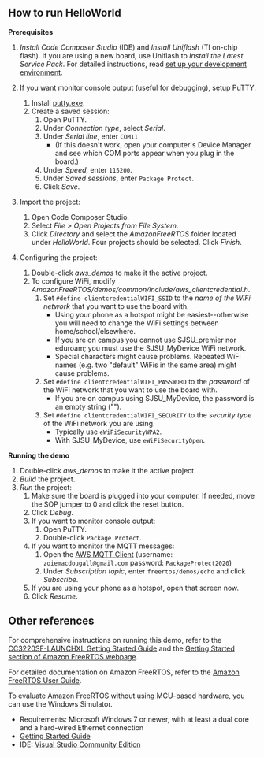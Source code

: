 ## How to run HelloWorld

**Prerequisites**
1. *Install Code Composer Studio* (IDE) and *Install Uniflash* (TI on-chip flash). If you are using a new board, use Uniflash to *Install the Latest Service Pack*. For detailed instructions, read [set up your development environment](https://docs.aws.amazon.com/freertos/latest/userguide/getting_started_ti.html#ti-setup-env).
1. If you want monitor console output (useful for debugging), setup PuTTY.
   1. Install [putty.exe](https://www.chiark.greenend.org.uk/~sgtatham/putty/latest.html).
   1. Create a saved session:
      1. Open PuTTY.
      1. Under *Connection type*, select *Serial*.
      1. Under *Serial line*, enter `COM11`
         + (If this doesn't work, open your computer's Device Manager and see which COM ports appear when you plug in the board.)
      1. Under *Speed*, enter `115200`.
      1. Under *Saved sessions*, enter `Package Protect`.
      1. Click *Save*.
   
1. Import the project:
   1. Open Code Composer Studio.
   1. Select *File > Open Projects from File System*.
   1. Click *Directory* and select the *AmazonFreeRTOS* folder located under *HelloWorld*. Four projects should be selected. Click *Finish*.
1. Configuring the project:
   1. Double-click *aws_demos* to make it the active project.
   1. To configure WiFi, modify *AmazonFreeRTOS/demos/common/include/aws_clientcredential.h*.
      1. Set `#define clientcredentialWIFI_SSID` to the *name of the WiFi network* that you want to use the board with.
         + Using your phone as a hotspot might be easiest--otherwise you will need to change the WiFi settings between home/school/elsewhere.
         + If you are on campus you cannot use SJSU_premier nor eduroam; you must use the SJSU_MyDevice WiFi network.
         + Special characters might cause problems. Repeated WiFi names (e.g. two "default" WiFis in the same area) might cause problems.
      1. Set `#define clientcredentialWIFI_PASSWORD` to the *password* of the WiFi network that you want to use the board with. 
         + If you are on campus using SJSU_MyDevice, the password is an empty string ("").
      1. Set `#define clientcredentialWIFI_SECURITY` to the *security type* of the WiFi network you are using.
         + Typically use `eWiFiSecurityWPA2`.
         + With SJSU_MyDevice, use `eWiFiSecurityOpen`.

**Running the demo**
1. Double-click *aws_demos* to make it the active project.
1. *Build* the project.
1. *Run* the project:
   1. Make sure the board is plugged into your computer. If needed, move the SOP jumper to 0 and click the reset button.
   1. Click *Debug*.
   1. If you want to monitor console output:
      1. Open PuTTY.
      1. Double-click `Package Protect`. 
   1. If you want to monitor the MQTT messages:
      1. Open the [AWS MQTT Client](https://us-west-2.console.aws.amazon.com/iot/home?region=us-west-2#/test) (username: `zoiemacdougall@gmail.com` password: `PackageProtect2020`)
      1. Under *Subscription topic*, enter `freertos/demos/echo` and click *Subscribe*.
   1. If you are using your phone as a hotspot, open that screen now.
   1. Click *Resume*.


## Other references

For comprehensive instructions on running this demo, refer to the [CC3220SF-LAUNCHXL Getting Started Guide](https://docs.aws.amazon.com/freertos/latest/userguide/getting_started_ti.html) and the [Getting Started section of Amazon FreeRTOS webpage](https://aws.amazon.com/freertos).

For detailed documentation on Amazon FreeRTOS, refer to the [Amazon FreeRTOS User Guide](https://aws.amazon.com/documentation/freertos).

To evaluate Amazon FreeRTOS without using MCU-based hardware, you can use the Windows Simulator.
* Requirements: Microsoft Windows 7 or newer, with at least a dual core and a hard-wired Ethernet connection
* [Getting Started Guide](https://docs.aws.amazon.com/freertos/latest/userguide/getting_started_windows.html)
* IDE: [Visual Studio Community Edition](https://www.visualstudio.com/downloads/)
